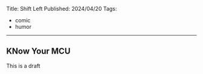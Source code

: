 Title: Shift Left
Published: 2024/04/20
Tags: 
- comic
- humor
---

## KNow Your MCU

This is a draft